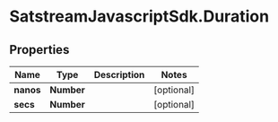 # SatstreamJavascriptSdk.Duration

## Properties
Name | Type | Description | Notes
------------ | ------------- | ------------- | -------------
**nanos** | **Number** |  | [optional] 
**secs** | **Number** |  | [optional] 
